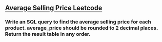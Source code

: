 ## [Average Selling Price Leetcode](https://leetcode.com/problems/average-selling-price/)

### Write an SQL query to find the average selling price for each product. average_price should be rounded to 2 decimal places. Return the result table in any order.